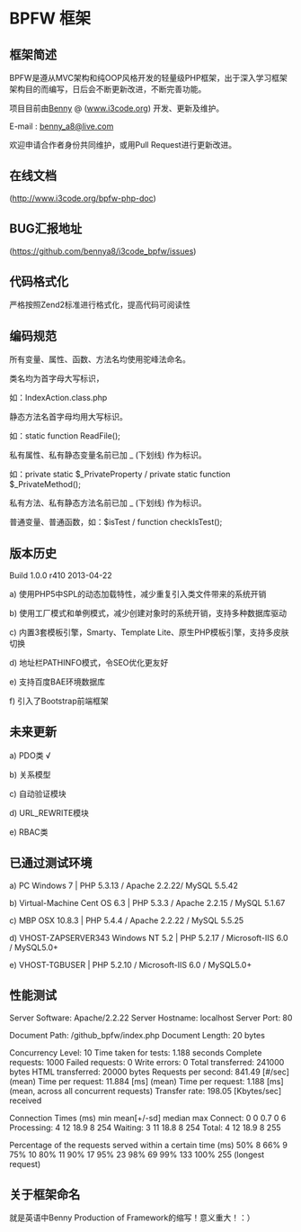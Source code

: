 BPFW 框架
=====================

## 框架简述
BPFW是遵从MVC架构和纯OOP风格开发的轻量级PHP框架，出于深入学习框架架构目的而编写，日后会不断更新改进，不断完善功能。

项目目前由[Benny](http://www.i3code.org) @ (www.i3code.org) 开发、更新及维护。

E-mail : benny_a8@live.com 

欢迎申请合作者身份共同维护，或用Pull Request进行更新改进。

## 在线文档
(http://www.i3code.org/bpfw-php-doc)

## BUG汇报地址
(https://github.com/bennya8/i3code_bpfw/issues)

## 代码格式化
严格按照Zend2标准进行格式化，提高代码可阅读性

## 编码规范

所有变量、属性、函数、方法名均使用驼峰法命名。

类名均为首字母大写标识，

如：IndexAction.class.php

静态方法名首字母均用大写标识。

如：static function ReadFile();

私有属性、私有静态变量名前已加 _ (下划线) 作为标识。

如：private static $_PrivateProperty / private static function $_PrivateMethod();

私有方法、私有静态方法名前已加 _ (下划线) 作为标识。

普通变量、普通函数，如：$isTest  /  function checkIsTest();

## 版本历史

Build 1.0.0 r410 2013-04-22

a) 使用PHP5中SPL的动态加载特性，减少重复引入类文件带来的系统开销

b) 使用工厂模式和单例模式，减少创建对象时的系统开销，支持多种数据库驱动

c) 内置3套模板引擎，Smarty、Template Lite、原生PHP模板引擎，支持多皮肤切换

d) 地址栏PATHINFO模式，令SEO优化更友好

e) 支持百度BAE环境数据库

f) 引入了Bootstrap前端框架

## 未来更新

a) PDO类 √

b) 关系模型

c) 自动验证模块

d) URL_REWRITE模块

e) RBAC类

## 已通过测试环境

a) PC Windows 7 | PHP 5.3.13 / Apache 2.2.22/ MySQL 5.5.42

b) Virtual-Machine Cent OS 6.3 | PHP 5.3.3 / Apache 2.2.15 / MySQL 5.1.67

c) MBP OSX 10.8.3 | PHP 5.4.4 / Apache 2.2.22 / MySQL 5.5.25

d) VHOST-ZAPSERVER343 Windows NT 5.2 | PHP 5.2.17 / Microsoft-IIS 6.0 / MySQL5.0+

e) VHOST-TGBUSER | PHP 5.2.10 / Microsoft-IIS 6.0 / MySQL5.0+

## 性能测试

Server Software:        Apache/2.2.22
Server Hostname:        localhost
Server Port:            80

Document Path:          /github_bpfw/index.php
Document Length:        20 bytes

Concurrency Level:      10
Time taken for tests:   1.188 seconds
Complete requests:      1000
Failed requests:        0
Write errors:           0
Total transferred:      241000 bytes
HTML transferred:       20000 bytes
Requests per second:    841.49 [#/sec] (mean)
Time per request:       11.884 [ms] (mean)
Time per request:       1.188 [ms] (mean, across all concurrent requests)
Transfer rate:          198.05 [Kbytes/sec] received

Connection Times (ms)
              min  mean[+/-sd] median   max
Connect:        0    0   0.7      0       6
Processing:     4   12  18.9      8     254
Waiting:        3   11  18.8      8     254
Total:          4   12  18.9      8     255

Percentage of the requests served within a certain time (ms)
  50%      8
  66%      9
  75%     10
  80%     11
  90%     17
  95%     23
  98%     69
  99%    133
 100%    255 (longest request)

## 关于框架命名
就是英语中Benny Production of Framework的缩写！意义重大！：）